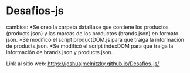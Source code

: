 # Desafios-js

cambios:
*Se creo la carpeta dataBase que contiene los productos (products.json) y las marcas de los productos (brands.json) en formato json.
*Se modificó el script productDOM.js para que traiga la información de products.json.
*Se modificó el script indexDOM para que traiga la información de brands.json y products.json.

Link al sitio web:
https://joshuajmelnitzky.github.io/Desafios-js/